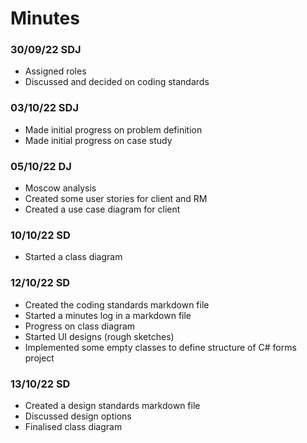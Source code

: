 # Minutes

### 30/09/22 SDJ
- Assigned roles
- Discussed and decided on coding standards

### 03/10/22 SDJ
- Made initial progress on problem definition
- Made initial progress on case study

### 05/10/22 DJ
- Moscow analysis
- Created some user stories for client and RM
- Created a use case diagram for client

### 10/10/22 SD
- Started a class diagram

### 12/10/22 SD
- Created the coding standards markdown file
- Started a minutes log in a markdown file
- Progress on class diagram
- Started UI designs (rough sketches)
- Implemented some empty classes to define structure of C# forms project

### 13/10/22 SD
- Created a design standards markdown file
- Discussed design options
- Finalised class diagram
